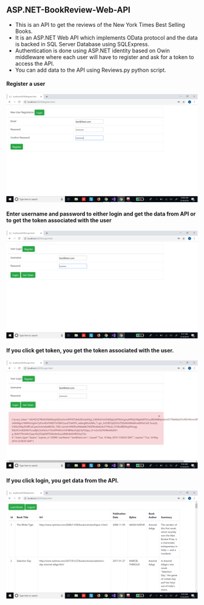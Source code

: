 ## ASP.NET-BookReview-Web-API

* This is an API to get the reviews of the New York Times Best Selling Books.
* It is an ASP.NET Web API which implements OData protocol and the data is backed in SQL Server Database using SQLExpress.
* Authentication is done using ASP.NET identity based on Owin middleware where each user will have to register and ask for a token to access the API.
* You can add data to the API using Reviews.py python script.

#### Register a user
![](Images/img5.png)
#### Enter username and password to either login and get the data from API or to get the token associated with the user
![](Images/img2.png)
#### If you click get token, you get the token associated with the user.
![](Images/img3.png)
#### If you click login, you get data from the API.
![](Images/img4.png)
